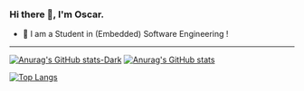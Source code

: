 ### Hi there 👋, I'm Oscar.

- 🔭 I am a Student in (Embedded) Software Engineering !

----

[![Anurag's GitHub stats-Dark](https://github-readme-stats.vercel.app/api?username=Ra5c0&show_icons=true&theme=dark#gh-dark-mode-only)](https://github.com/anuraghazra/github-readme-stats)
[![Anurag's GitHub stats](https://github-readme-stats.vercel.app/api?username=Ra5c0&show_icons=true&theme=shades-of-purple)](https://github.com/anuraghazra/github-readme-stats)

[![Top Langs](https://github-readme-stats.vercel.app/api/top-langs/?username=Ra5c0&layout=compact&theme=shades-of-purple&langs_count=10)](https://github.com/anuraghazra/github-readme-stats)

